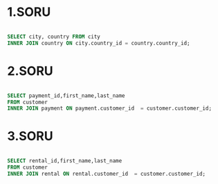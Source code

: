 # 1.SORU

````SQL

SELECT city, country FROM city 
INNER JOIN country ON city.country_id = country.country_id;

````

# 2.SORU

````SQL

SELECT payment_id,first_name,last_name 
FROM customer  
INNER JOIN payment ON payment.customer_id  = customer.customer_id;

````

# 3.SORU

````SQL

SELECT rental_id,first_name,last_name 
FROM customer  
INNER JOIN rental ON rental.customer_id  = customer.customer_id;

````